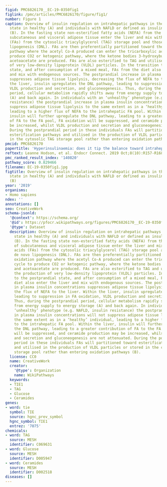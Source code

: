```yaml
---
figid: PMC6826170__EC-19-0350fig1
figlink: /pmc/articles/PMC6826170/figure/fig1/
number: Figure 1
caption: Overview of insulin regulation on intrahepatic pathways in the postprandial
  state in healthy (A) and individuals with NAFLD or defined as insulin resistant
  (B). In the fasting state non-esterified fatty acids (NEFA) from the lipolysis of
  subcutaneous and visceral adipose tissue enter the liver and mix with fatty acids
  (FAs) from the cytosolic triacylglycerol (TAG) storage pool and those from de novo
  lipogenesis (DNL). FAs are then preferentially partitioned toward the oxidation
  pathway where the acetyl Co-A produced can enter the tricarboxylic acid cycle to
  produce CO2 or ketogenic pathway, where the ketone bodies 3-hydroxybutyrate and
  acetoacetate are produced. FAs are also esterified to TAG and utilised in the production
  of very low-density lipoprotein (VLDL) particles. In the transition to the postprandial
  state, and after consumption of a mixed meal, FAs from the diet also enter the liver
  and mix with endogenous sources. The postprandial increase in plasma insulin concentrations
  suppresses adipose tissue lipolysis, decreasing the flux of NEFA to the liver. Within
  the liver, insulin upregulates the DNL pathway, leading to suppression in FA oxidation,
  VLDL production and secretion, and gluconeogenesis. Thus, during the postprandial
  period, cellular metabolism rapidly shifts away from energy supply to energy storage
  (A) and back again. In individuals with an ‘unhealthy’ phenotype (e.g. NAFLD, insulin
  resistance) the postprandial increase in plasma insulin concentrations will not
  suppress adipose tissue lipolysis to the same extent as in a ‘healthy’ individual,
  leading to a higher flux of NEFA to the intrahepatic FA pool. Within the liver,
  insulin will further upregulate the DNL pathway, leading to a greater contribution
  of FA to the FA pool, FA oxidation will be suppressed, and ceramide production may
  be increased, whilst VLDL production and secretion and gluconeogenesis are not attenuated.
  During the postprandial period in these individuals FAs will partitioned toward
  esterification pathways and utilised in the production of VLDL particles or stored
  in the cytosolic TAG storage pool rather than entering oxidation pathways (B).
pmcid: PMC6826170
papertitle: 'Hyperinsulinaemia: does it tip the balance toward intrahepatic fat accumulation?.'
reftext: Leanne Hodson, et al. Endocr Connect. 2019 Oct;8(10):R157-R168.
pmc_ranked_result_index: '140820'
pathway_score: 0.829466
filename: EC-19-0350fig1.jpg
figtitle: Overview of insulin regulation on intrahepatic pathways in the postprandial
  state in healthy (A) and individuals with NAFLD or defined as insulin resistant
  (B)
year: '2019'
organisms:
- Homo sapiens
ndex: ''
annotations: []
seo: CreativeWork
schema-jsonld:
  '@context': https://schema.org/
  '@id': https://pfocr.wikipathways.org/figures/PMC6826170__EC-19-0350fig1.html
  '@type': Dataset
  description: Overview of insulin regulation on intrahepatic pathways in the postprandial
    state in healthy (A) and individuals with NAFLD or defined as insulin resistant
    (B). In the fasting state non-esterified fatty acids (NEFA) from the lipolysis
    of subcutaneous and visceral adipose tissue enter the liver and mix with fatty
    acids (FAs) from the cytosolic triacylglycerol (TAG) storage pool and those from
    de novo lipogenesis (DNL). FAs are then preferentially partitioned toward the
    oxidation pathway where the acetyl Co-A produced can enter the tricarboxylic acid
    cycle to produce CO2 or ketogenic pathway, where the ketone bodies 3-hydroxybutyrate
    and acetoacetate are produced. FAs are also esterified to TAG and utilised in
    the production of very low-density lipoprotein (VLDL) particles. In the transition
    to the postprandial state, and after consumption of a mixed meal, FAs from the
    diet also enter the liver and mix with endogenous sources. The postprandial increase
    in plasma insulin concentrations suppresses adipose tissue lipolysis, decreasing
    the flux of NEFA to the liver. Within the liver, insulin upregulates the DNL pathway,
    leading to suppression in FA oxidation, VLDL production and secretion, and gluconeogenesis.
    Thus, during the postprandial period, cellular metabolism rapidly shifts away
    from energy supply to energy storage (A) and back again. In individuals with an
    ‘unhealthy’ phenotype (e.g. NAFLD, insulin resistance) the postprandial increase
    in plasma insulin concentrations will not suppress adipose tissue lipolysis to
    the same extent as in a ‘healthy’ individual, leading to a higher flux of NEFA
    to the intrahepatic FA pool. Within the liver, insulin will further upregulate
    the DNL pathway, leading to a greater contribution of FA to the FA pool, FA oxidation
    will be suppressed, and ceramide production may be increased, whilst VLDL production
    and secretion and gluconeogenesis are not attenuated. During the postprandial
    period in these individuals FAs will partitioned toward esterification pathways
    and utilised in the production of VLDL particles or stored in the cytosolic TAG
    storage pool rather than entering oxidation pathways (B).
  license: CC0
  name: CreativeWork
  creator:
    '@type': Organization
    name: WikiPathways
  keywords:
  - TIE1
  - TAG
  - Glucose
  - Ceramides
genes:
- word: tie
  symbol: TIE
  source: hgnc_prev_symbol
  hgnc_symbol: TIE1
  entrez: '7075'
chemicals:
- word: TAG
  source: MESH
  identifier: C069631
- word: Glucose
  source: MESH
  identifier: D005947
- word: Ceramides
  source: MESH
  identifier: D002518
diseases: []
---
```


